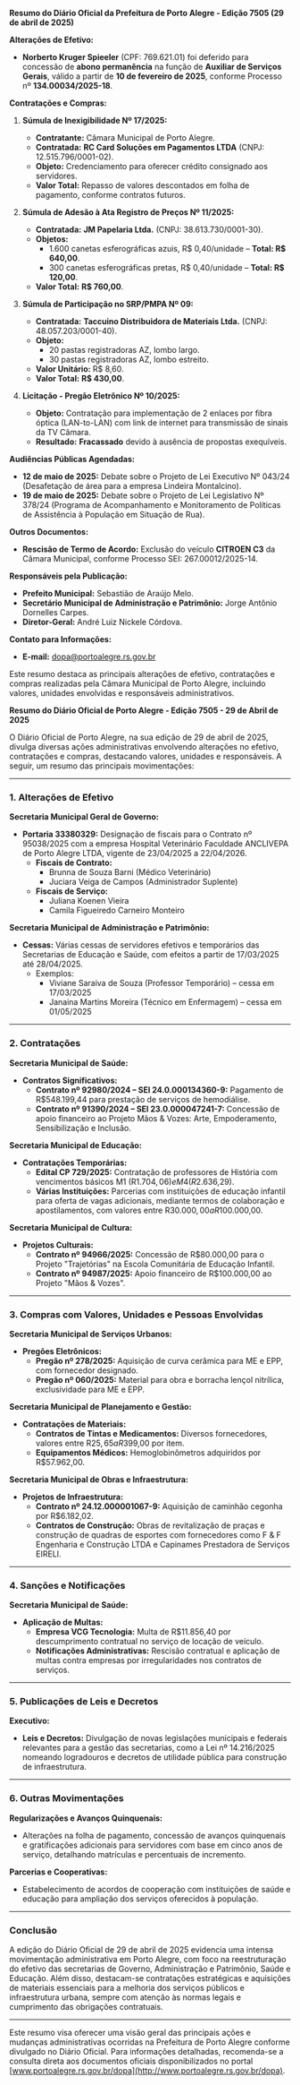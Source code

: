 **Resumo do Diário Oficial da Prefeitura de Porto Alegre - Edição 7505 (29 de abril de 2025)**

**Alterações de Efetivo:**
- **Norberto Kruger Spieeler** (CPF: 769.621.01) foi deferido para concessão de **abono permanência** na função de **Auxiliar de Serviços Gerais**, válido a partir de **10 de fevereiro de 2025**, conforme Processo nº **134.00034/2025-18**.

**Contratações e Compras:**

1. **Súmula de Inexigibilidade Nº 17/2025:**
   - **Contratante:** Câmara Municipal de Porto Alegre.
   - **Contratada:** **RC Card Soluções em Pagamentos LTDA** (CNPJ: 12.515.796/0001-02).
   - **Objeto:** Credenciamento para oferecer crédito consignado aos servidores.
   - **Valor Total:** Repasso de valores descontados em folha de pagamento, conforme contratos futuros.

2. **Súmula de Adesão à Ata Registro de Preços Nº 11/2025:**
   - **Contratada:** **JM Papelaria Ltda.** (CNPJ: 38.613.730/0001-30).
   - **Objetos:**
     - 1.600 canetas esferográficas azuis, R$ 0,40/unidade – **Total: R$ 640,00**.
     - 300 canetas esferográficas pretas, R$ 0,40/unidade – **Total: R$ 120,00**.
   - **Valor Total:** **R$ 760,00**.

3. **Súmula de Participação no SRP/PMPA Nº 09:**
   - **Contratada:** **Taccuino Distribuidora de Materiais Ltda.** (CNPJ: 48.057.203/0001-40).
   - **Objeto:** 
     - 20 pastas registradoras AZ, lombo largo.
     - 30 pastas registradoras AZ, lombo estreito.
   - **Valor Unitário:** R$ 8,60.
   - **Valor Total:** **R$ 430,00**.

4. **Licitação - Pregão Eletrônico Nº 10/2025:**
   - **Objeto:** Contratação para implementação de 2 enlaces por fibra óptica (LAN-to-LAN) com link de internet para transmissão de sinais da TV Câmara.
   - **Resultado:** **Fracassado** devido à ausência de propostas exequíveis.

**Audiências Públicas Agendadas:**
- **12 de maio de 2025:** Debate sobre o Projeto de Lei Executivo Nº 043/24 (Desafetação de área para a empresa Lindeira Montalcino).
- **19 de maio de 2025:** Debate sobre o Projeto de Lei Legislativo Nº 378/24 (Programa de Acompanhamento e Monitoramento de Políticas de Assistência à População em Situação de Rua).

**Outros Documentos:**
- **Rescisão de Termo de Acordo:** Exclusão do veículo **CITROEN C3** da Câmara Municipal, conforme Processo SEI: 267.00012/2025-14.

**Responsáveis pela Publicação:**
- **Prefeito Municipal:** Sebastião de Araújo Melo.
- **Secretário Municipal de Administração e Patrimônio:** Jorge Antônio Dornelles Carpes.
- **Diretor-Geral:** André Luiz Nickele Córdova.

**Contato para Informações:**
- **E-mail:** dopa@portoalegre.rs.gov.br

Este resumo destaca as principais alterações de efetivo, contratações e compras realizadas pela Câmara Municipal de Porto Alegre, incluindo valores, unidades envolvidas e responsáveis administrativos.

**Resumo do Diário Oficial de Porto Alegre - Edição 7505 - 29 de Abril de 2025**

O Diário Oficial de Porto Alegre, na sua edição de 29 de abril de 2025, divulga diversas ações administrativas envolvendo alterações no efetivo, contratações e compras, destacando valores, unidades e responsáveis. A seguir, um resumo das principais movimentações:

---

### 1. **Alterações de Efetivo**

**Secretaria Municipal Geral de Governo:**
- **Portaria 33380329:** Designação de fiscais para o Contrato nº 95038/2025 com a empresa Hospital Veterinário Faculdade ANCLIVEPA de Porto Alegre LTDA, vigente de 23/04/2025 a 22/04/2026.
  - **Fiscais de Contrato:**
    - Brunna de Souza Barni (Médico Veterinário)
    - Juciara Veiga de Campos (Administrador Suplente)
  - **Fiscais de Serviço:**
    - Juliana Koenen Vieira
    - Camila Figueiredo Carneiro Monteiro

**Secretaria Municipal de Administração e Patrimônio:**
- **Cessas:** Várias cessas de servidores efetivos e temporários das Secretarias de Educação e Saúde, com efeitos a partir de 17/03/2025 até 28/04/2025.
  - Exemplos:
    - Viviane Saraiva de Souza (Professor Temporário) – cessa em 17/03/2025
    - Janaina Martins Moreira (Técnico em Enfermagem) – cessa em 01/05/2025

---

### 2. **Contratações**

**Secretaria Municipal de Saúde:**
- **Contratos Significativos:**
  - **Contrato nº 92980/2024 – SEI 24.0.000134360-9:** Pagamento de R$548.199,44 para prestação de serviços de hemodiálise.
  - **Contrato nº 91390/2024 – SEI 23.0.000047241-7:** Concessão de apoio financeiro ao Projeto Mãos & Vozes: Arte, Empoderamento, Sensibilização e Inclusão.

**Secretaria Municipal de Educação:**
- **Contratações Temporárias:**
  - **Edital CP 729/2025:** Contratação de professores de História com vencimentos básicos M1 (R$1.704,06) e M4 (R$2.636,29).
  - **Várias Instituições:** Parcerias com instituições de educação infantil para oferta de vagas adicionais, mediante termos de colaboração e apostilamentos, com valores entre R$30.000,00 a R$100.000,00.

**Secretaria Municipal de Cultura:**
- **Projetos Culturais:**
  - **Contrato nº 94966/2025:** Concessão de R$80.000,00 para o Projeto "Trajetórias" na Escola Comunitária de Educação Infantil.
  - **Contrato nº 94987/2025:** Apoio financeiro de R$100.000,00 ao Projeto "Mãos & Vozes".

---

### 3. **Compras com Valores, Unidades e Pessoas Envolvidas**

**Secretaria Municipal de Serviços Urbanos:**
- **Pregões Eletrônicos:**
  - **Pregão nº 278/2025:** Aquisição de curva cerâmica para ME e EPP, com fornecedor designado.
  - **Pregão nº 060/2025:** Material para obra e borracha lençol nitrílica, exclusividade para ME e EPP.

**Secretaria Municipal de Planejamento e Gestão:**
- **Contratações de Materiais:**
  - **Contratos de Tintas e Medicamentos:** Diversos fornecedores, valores entre R$25,65 a R$399,00 por item.
  - **Equipamentos Médicos:** Hemoglobinômetros adquiridos por R$57.962,00.

**Secretaria Municipal de Obras e Infraestrutura:**
- **Projetos de Infraestrutura:**
  - **Contrato nº 24.12.000001067-9:** Aquisição de caminhão cegonha por R$6.182,02.
  - **Contratos de Construção:** Obras de revitalização de praças e construção de quadras de esportes com fornecedores como F & F Engenharia e Construção LTDA e Capinames Prestadora de Serviços EIRELI.

---

### 4. **Sanções e Notificações**

**Secretaria Municipal de Saúde:**
- **Aplicação de Multas:**
  - **Empresa VCG Tecnologia:** Multa de R$11.856,40 por descumprimento contratual no serviço de locação de veículo.
  - **Notificações Administrativas:** Rescisão contratual e aplicação de multas contra empresas por irregularidades nos contratos de serviços.

---

### 5. **Publicações de Leis e Decretos**

**Executivo:**
- **Leis e Decretos:** Divulgação de novas legislações municipais e federais relevantes para a gestão das secretarias, como a Lei nº 14.216/2025 nomeando logradouros e decretos de utilidade pública para construção de infraestrutura.

---

### 6. **Outras Movimentações**

**Regularizações e Avanços Quinquenais:**
- Alterações na folha de pagamento, concessão de avanços quinquenais e gratificações adicionais para servidores com base em cinco anos de serviço, detalhando matrículas e percentuais de incremento.

**Parcerias e Cooperativas:**
- Estabelecimento de acordos de cooperação com instituições de saúde e educação para ampliação dos serviços oferecidos à população.

---

### **Conclusão**

A edição do Diário Oficial de 29 de abril de 2025 evidencia uma intensa movimentação administrativa em Porto Alegre, com foco na reestruturação do efetivo das secretarias de Governo, Administração e Patrimônio, Saúde e Educação. Além disso, destacam-se contratações estratégicas e aquisições de materiais essenciais para a melhoria dos serviços públicos e infraestrutura urbana, sempre com atenção às normas legais e cumprimento das obrigações contratuais.

---

Este resumo visa oferecer uma visão geral das principais ações e mudanças administrativas ocorridas na Prefeitura de Porto Alegre conforme divulgado no Diário Oficial. Para informações detalhadas, recomenda-se a consulta direta aos documentos oficiais disponibilizados no portal [www.portoalegre.rs.gov.br/dopa](http://www.portoalegre.rs.gov.br/dopa).